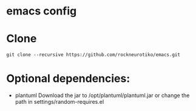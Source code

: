 # emacs config

# Clone
`git clone --recursive https://github.com/rockneurotiko/emacs.git`

# Optional dependencies:
- plantuml
  Download the jar to /opt/plantuml/plantuml.jar or change the path in settings/random-requires.el
